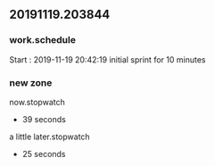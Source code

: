 
## 20191119.203844


### work.schedule
Start : 2019-11-19 20:42:19
initial sprint for 10 minutes


### new zone

now.stopwatch
- 39 seconds

a little later.stopwatch
- 25 seconds

